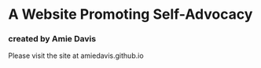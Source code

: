 # A Website Promoting Self-Advocacy
### created by Amie Davis


Please visit the site at amiedavis.github.io
